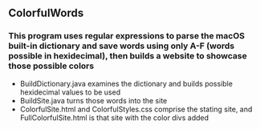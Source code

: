 ## ColorfulWords
### This program uses regular expressions to parse the macOS built-in dictionary and save words using only A-F (words possible in hexidecimal), then builds a website to showcase those possible colors

* BuildDictionary.java examines the dictionary and builds possible hexidecimal values to be used
* BuildSite.java turns those words into the site
* ColorfulSite.html and ColorfulStyles.css comprise the stating site, and FullColorfulSite.html is that site with the color divs added

